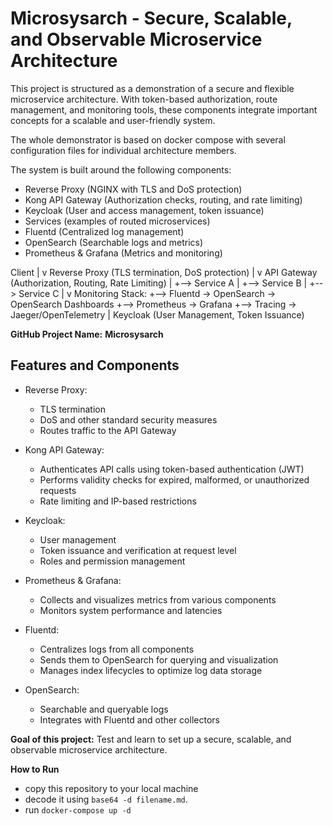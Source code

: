 # Microsysarch  - Secure, Scalable, and Observable Microservice Architecture

This project is structured as a demonstration of a secure and flexible microservice architecture. With token-based authorization, route management, and monitoring tools, these components integrate important concepts for a scalable and user-friendly system.

The whole demonstrator is based on docker compose with several configuration files for individual architecture members.

The system is built around the following components:

- Reverse Proxy (NGINX with TLS and DoS protection)
- Kong API Gateway (Authorization checks, routing, and rate limiting)
- Keycloak (User and access management, token issuance)
- Services (examples of routed microservices)
- Fluentd (Centralized log management)
- OpenSearch (Searchable logs and metrics)
- Prometheus & Grafana (Metrics and monitoring)

Client 
  |
  v
Reverse Proxy (TLS termination, DoS protection)
  |
  v
API Gateway (Authorization, Routing, Rate Limiting)
  |
  +--> Service A
  |
  +--> Service B
  |
  +--> Service C
  |
  v
Monitoring Stack:
  +--> Fluentd -> OpenSearch -> OpenSearch Dashboards
  +--> Prometheus -> Grafana
  +--> Tracing -> Jaeger/OpenTelemetry
  |
Keycloak (User Management, Token Issuance)

**GitHub Project Name:** **Microsysarch**

## Features and Components

* Reverse Proxy:
  - TLS termination
  - DoS and other standard security measures
  - Routes traffic to the API Gateway

* Kong API Gateway:
  - Authenticates API calls using token-based authentication (JWT)
  - Performs validity checks for expired, malformed, or unauthorized requests
  - Rate limiting and IP-based restrictions

* Keycloak:
  - User management
  - Token issuance and verification at request level
  - Roles and permission management

* Prometheus & Grafana:
  - Collects and visualizes metrics from various components
  - Monitors system performance and latencies

* Fluentd:
  - Centralizes logs from all components
  - Sends them to OpenSearch for querying and visualization
  - Manages index lifecycles to optimize log data storage

* OpenSearch:
  - Searchable and queryable logs
  - Integrates with Fluentd and other collectors

**Goal of this project:** Test and learn to set up a secure, scalable, and observable microservice architecture.

**How to Run**

- copy this repository to your local machine
- decode it using `base64 -d filename.md`.
- run `docker-compose up -d`
